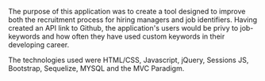 The purpose of this application was to create a tool designed to improve both the recruitment process for hiring managers and job identifiers. Having created an API link to Github, the application's users would be privy to job-keywords and how often they have used custom keywords in their developing career. 

The technologies used were HTML/CSS, Javascript, jQuery, Sessions JS, Bootstrap, Sequelize, MYSQL and the MVC Paradigm. 